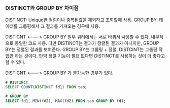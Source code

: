 ### DISTINCT와 GROUP BY 차이점
DISTINCT: Unique한 컬럼이나 중복된값을 제외하고 조회할때 사용.
GROUP BY: 데이터를 그룹핑해서 그 결과를 가져오는 경우에 사용.

DISTICNT <---> GROUP BY  일부 쿼리에서는 서로 바꿔서 사용할 수 있다.
내부적으로 동일한 코드 사용.
다만 DISTINCT는 결과가 정렬된 결과가 아니지만, GROUP BY는 정렬된 결과를 보여준다. 
GROUP BY는 그룹핑 + 정렬, DISTCINT는 그룹핑 작업만 하는 것이다. 
만약 정렬 기능이 필요 없다면 DISTINCT를 사용하는 것이 더 좋다고 할 수 있다. 

DISTICNT <---> GROUP BY  가 불가능한 경우가 있다. 
``` SQL
# DISTINCT
SELECT COUNT(DISTINCT fd1) FROM tab;

# GROUP BY
SELECT fd1, MIN(fd2), MAX(fd2) FROM tab GROUP BY fd1;
```
